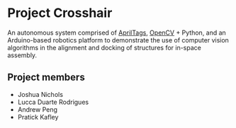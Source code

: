 # Project Crosshair

An autonomous system comprised of [AprilTags](https://april.eecs.umich.edu/software/apriltag),  [OpenCV](https://opencv.org/) + Python, and an Arduino-based robotics platform to demonstrate the use of computer vision algorithms in the alignment and docking of structures for in-space assembly.

## Project members

- Joshua Nichols
- Lucca Duarte Rodrigues
- Andrew Peng
- Pratick Kafley